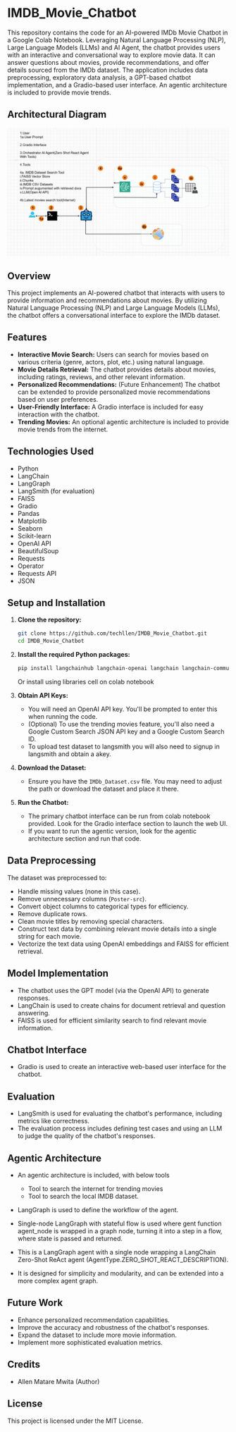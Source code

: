 # IMDB_Movie_Chatbot
This repository contains the code for an AI-powered IMDb Movie Chatbot in a Google Colab Notebook. Leveraging Natural Language Processing (NLP), Large Language Models (LLMs) and AI Agent, the chatbot provides users with an interactive and conversational way to explore movie data.  It can answer questions about movies, provide recommendations, and offer details sourced from the IMDb dataset.  The application includes data preprocessing, exploratory data analysis, a GPT-based chatbot implementation, and a Gradio-based user interface.  An agentic architecture is included to provide movie trends.

## Architectural Diagram

<img src="https://github.com/techllen/IMDB_Movie_Chatbot/blob/main/diagrams/IMDB_Chatbot_Architecture.png" alt="Architecture">

## Overview

This project implements an AI-powered chatbot that interacts with users to provide information and recommendations about movies. By utilizing Natural Language Processing (NLP) and Large Language Models (LLMs), the chatbot offers a conversational interface to explore the IMDb dataset.

## Features

* **Interactive Movie Search:** Users can search for movies based on various criteria (genre, actors, plot, etc.) using natural language.
* **Movie Details Retrieval:** The chatbot provides details about movies, including ratings, reviews, and other relevant information.
* **Personalized Recommendations:** (Future Enhancement) The chatbot can be extended to provide personalized movie recommendations based on user preferences.
* **User-Friendly Interface:** A Gradio interface is included for easy interaction with the chatbot.
* **Trending Movies:** An optional agentic architecture is included to provide movie trends from the internet.

## Technologies Used

* Python
* LangChain
* LangGraph
* LangSmith (for evaluation)
* FAISS
* Gradio
* Pandas
* Matplotlib
* Seaborn
* Scikit-learn
* OpenAI API
* BeautifulSoup
* Requests
* Operator
* Requests API
* JSON

## Setup and Installation

1.  **Clone the repository:**

    ```bash
    git clone https://github.com/techllen/IMDB_Movie_Chatbot.git
    cd IMDB_Movie_Chatbot
    ```

2.  **Install the required Python packages:**

    ```bash
    pip install langchainhub langchain-openai langchain langchain-community faiss-cpu gradio langsmith openai requests beautifulsoup4 langgraph
    ```

    Or install using libraries cell on colab notebook

3.  **Obtain API Keys:**

    * You will need an OpenAI API key.  You'll be prompted to enter this when running the code.
    * (Optional) To use the trending movies feature, you'll also need a Google Custom Search JSON API key and a Google Custom Search ID.
    * To upload test dataset to langsmith you will also need to signup in langsmith and obtain a akey.

4.  **Download the Dataset:**

    * Ensure you have the `IMDb_Dataset.csv` file.  You may need to adjust the path or download the dataset and place it there.

5.  **Run the Chatbot:**

    * The primary chatbot interface can be run from colab notebook provided.  Look for the Gradio interface section to launch the web UI.
    * If you want to run the agentic version, look for the agentic architecture section and run that code.

## Data Preprocessing

The dataset was preprocessed to:

* Handle missing values (none in this case).
* Remove unnecessary columns (`Poster-src`).
* Convert object columns to categorical types for efficiency.
* Remove duplicate rows.
* Clean movie titles by removing special characters.
* Construct text data by combining relevant movie details into a single string for each movie.
* Vectorize the text data using OpenAI embeddings and FAISS for efficient retrieval.

## Model Implementation

* The chatbot uses the GPT model (via the OpenAI API) to generate responses.
* LangChain is used to create chains for document retrieval and question answering.
* FAISS is used for efficient similarity search to find relevant movie information.

## Chatbot Interface

* Gradio is used to create an interactive web-based user interface for the chatbot.

## Evaluation

* LangSmith is used for evaluating the chatbot's performance, including metrics like correctness.
* The evaluation process includes defining test cases and using an LLM to judge the quality of the chatbot's responses.

## Agentic Architecture

* An agentic architecture is included, with below tools
  - Tool to search the internet for trending movies
  - Tool to search the local IMDB dataset.
    
* LangGraph is used to define the workflow of the agent.
* Single-node LangGraph with stateful flow is used where gent function agent_node is wrapped in a graph node, turning it into a step in a flow, where state is passed and returned.
* This is a LangGraph agent with a single node wrapping a LangChain Zero-Shot ReAct agent (AgentType.ZERO_SHOT_REACT_DESCRIPTION).
* It is designed for simplicity and modularity, and can be extended into a more complex agent graph.

## Future Work

* Enhance personalized recommendation capabilities.
* Improve the accuracy and robustness of the chatbot's responses.
* Expand the dataset to include more movie information.
* Implement more sophisticated evaluation metrics.

## Credits

* Allen Matare Mwita (Author)

## License

This project is licensed under the MIT License.
